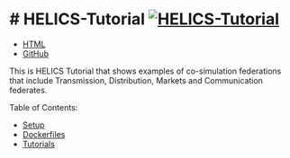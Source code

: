 # # HELICS-Tutorial [![HELICS-Tutorial](https://img.shields.io/badge/helics-tutorial-blue.svg)](http://gmlc-tdc.github.io/HELICS-Tutorial)

- [HTML](http://gmlc-tdc.github.io/HELICS-Tutorial)
- [GitHub](http://github.com/HELICS-Tutorial)

This is HELICS Tutorial that shows examples of co-simulation federations
that include Transmission, Distribution, Markets and Communication federates.

Table of Contents:

- [Setup](./setup/README.md)
- [Dockerfiles](./Dockerfiles/README.md)
- [Tutorials](./tutorials/README.md)
